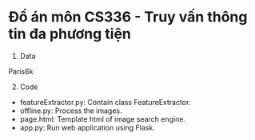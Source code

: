 # Đồ án môn CS336 - Truy vấn thông tin đa phương tiện

1. Data

  Paris6k

2. Code

- featureExtractor.py: Contain class FeatureExtractor.
- offline.py: Process the images.
- page.html: Template html of image search engine.
- app.py: Run web application using Flask.
